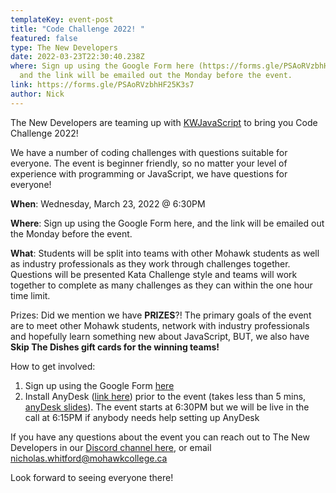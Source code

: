 ```yaml
---
templateKey: event-post
title: "Code Challenge 2022! "
featured: false
type: The New Developers
date: 2022-03-23T22:30:40.238Z
where: Sign up using the Google Form here (https://forms.gle/PSAoRVzbhHF25K3s7),
  and the link will be emailed out the Monday before the event.
link: https://forms.gle/PSAoRVzbhHF25K3s7
author: Nick
---
```

The New Developers are teaming up with [KWJavaScript](https://www.meetup.com/KWJavaScript/) to bring you Code Challenge 2022! 

We have a number of coding challenges with questions suitable for everyone. The event is beginner friendly, so no matter your level of experience with programming or JavaScript, we have questions for everyone!

**When**: Wednesday, March 23, 2022 @ 6:30PM

**Where**: Sign up using the Google Form here, and the link will be emailed out the Monday before the event.

**What**: Students will be split into teams with other Mohawk students as well as industry professionals as they work through challenges together.  Questions will be presented Kata Challenge style and teams will work together to complete as many challenges as they can within the one hour time limit.

Prizes: Did we mention we have **PRIZES**?! The primary goals of the event are to meet other Mohawk students, network with industry professionals and hopefully learn something new about JavaScript, BUT, we also have **Skip The Dishes gift cards for the winning teams!**

How to get involved:

1. Sign up using the Google Form [here](https://forms.gle/PSAoRVzbhHF25K3s7)
2. Install AnyDesk ([link here](https://anydesk.com/en/downloads)) prior to the event (takes less than 5 mins, [anyDesk slides](https://docs.google.com/presentation/d/16tt3hU93ee26QcwBS2edlGNlFSo6aYIcOzvAGk_7MK8/edit#slide=id.gbe00f69c26_0_10)). The event starts at 6:30PM but we will be live in the call at 6:15PM if anybody needs help setting up AnyDesk

If you have any questions about the event you can reach out to The New Developers in our [Discord channel here](https://bit.ly/tnd-discord), or email [nicholas.whitford@mohawkcollege.ca](mailto:nicholas.whitford@mohawkcollege.ca)

Look forward to seeing everyone there!